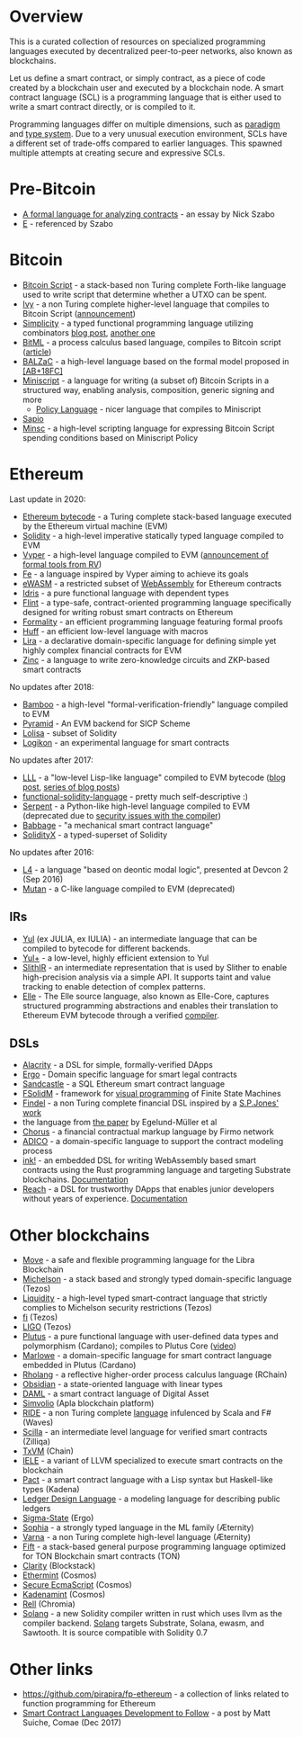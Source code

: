 # Overview

This is a curated collection of resources on specialized programming languages executed by decentralized peer-to-peer networks, also known as blockchains.

Let us define a smart contract, or simply contract, as a piece of code created by a blockchain user and executed by a blockchain node. A smart contract language (SCL) is a programming language that is either used to write a smart contract directly, or is compiled to it.

Programming languages differ on multiple dimensions, such as [paradigm](https://en.wikipedia.org/wiki/Programming_paradigm) and [type system](https://en.wikipedia.org/wiki/Type_system). Due to a very unusual execution environment, SCLs have a different set of trade-offs compared to earlier languages. This spawned multiple attempts at creating secure and expressive SCLs.

# Pre-Bitcoin

* [A formal language for analyzing contracts](http://nakamotoinstitute.org/contract-language/) - an essay by Nick Szabo
* [E](http://www.erights.org/) - referenced by Szabo

# Bitcoin

* [Bitcoin Script](https://en.bitcoin.it/wiki/Script) - a stack-based non Turing complete Forth-like language used to write script that determine whether a UTXO can be spent.
* [Ivy](https://github.com/ivy-lang/ivy-bitcoin) - a non Turing complete higher-level language that compiles to Bitcoin Script ([announcement](https://blog.chain.com/ivy-for-bitcoin-a-smart-contract-language-that-compiles-to-bitcoin-script-bec06377141a))
* [Simplicity](https://github.com/ElementsProject/simplicity) - a typed functional programming language utilizing combinators [blog post](https://medium.com/@danrobinson/understanding-simplicity-implementing-a-smart-contract-language-in-30-lines-of-haskell-827521bfeb4d), [another one](https://iohk.io/blog/simplicity-and-michelson/)
* [BitML](https://github.com/bitml-lang/bitml-compiler) - a process calculus based language, compiles to Bitcoin script ([article](https://eprint.iacr.org/2018/122))
* [BALZaC](https://blockchain.unica.it/balzac/docs/) - a high-level language based on the formal model proposed in [[AB+18FC]](https://eprint.iacr.org/2017/1124.pdf)
* [Miniscript](http://bitcoin.sipa.be/miniscript/) - a language for writing (a subset of) Bitcoin Scripts in a structured way, enabling analysis, composition, generic signing and more
    * [Policy Language](http://diyhpl.us/wiki/transcripts/stanford-blockchain-conference/2019/miniscript/) - nicer language that compiles to Miniscript
* [Sapio](https://www.coindesk.com/this-new-coding-language-could-help-unlock-bitcoins-smart-contract-potential)
* [Minsc](https://min.sc/) - a high-level scripting language for expressing Bitcoin Script spending conditions based on Miniscript Policy


# Ethereum

Last update in 2020:
* [Ethereum bytecode](https://ethervm.io/) - a Turing complete stack-based language executed by the Ethereum virtual machine (EVM)
* [Solidity](https://solidity.readthedocs.io/en/latest/) - a high-level imperative statically typed language compiled to EVM
* [Vyper](https://vyper.readthedocs.io/en/latest/) - a high-level language compiled to EVM ([announcement of formal tools from RV](https://runtimeverification.com/blog/?p=617))
* [Fe](https://github.com/ethereum/fe) - a language inspired by Vyper aiming to achieve its goals
* [eWASM](https://ewasm.readthedocs.io/en/mkdocs/) - a restricted subset of [WebAssembly](http://webassembly.org/) for Ethereum contracts
* [Idris](https://www.idris-lang.org/) - a pure functional language with dependent types
* [Flint](https://github.com/flintlang/flint) - a type-safe, contract-oriented programming language specifically designed for writing robust smart contracts on Ethereum
* [Formality](https://github.com/MaiaVictor/Formality) - an efficient programming language featuring formal proofs
* [Huff](https://github.com/AztecProtocol/huff) - an efficient low-level language with macros
* [Lira](https://www.etorox.com/lira/) - a declarative domain-specific language for defining simple yet highly complex financial contracts for EVM
* [Zinc](https://github.com/matter-labs/zinc) - a language to write zero-knowledge circuits and ZKP-based smart contracts

No updates after 2018:
* [Bamboo](https://github.com/pirapira/bamboo) - a high-level "formal-verification-friendly" language compiled to EVM
* [Pyramid](https://github.com/MichaelBurge/pyramid-scheme) - An EVM backend for SICP Scheme
* [Lolisa](https://arxiv.org/abs/1803.09885) - subset of Solidity
* [Logikon](https://github.com/logikon-lang/logikon) - an experimental language for smart contracts

No updates after 2017:
* [LLL](https://lll-docs.readthedocs.io/en/latest/) - a "low-level Lisp-like language" compiled to EVM bytecode ([blog post](https://media.consensys.net/an-introduction-to-lll-for-ethereum-smart-contract-development-e26e38ea6c23), [series of blog posts](http://blog.syrinx.net/))
* [functional-solidity-language](https://github.com/raineorshine/functional-solidity-language) - pretty much self-descriptive :)
* [Serpent](https://github.com/ethereum/serpent/tree/ad53fa2a8a496448d58ef9137959b4a1e86b14d7) - a Python-like high-level language compiled to EVM (deprecated due to [security issues with the compiler](https://blog.zeppelin.solutions/serpent-compiler-audit-3095d1257929))
* [Babbage](https://medium.com/@chriseth/babbage-a-mechanical-smart-contract-language-5c8329ec5a0e) - "a mechanical smart contract language"
* [SolidityX](https://solidityx.org/) - a typed-superset of Solidity

No updates after 2016:
* [L4](https://youtu.be/Ufy8oM-Ou90) - a language "based on deontic modal logic", presented at Devcon 2 (Sep 2016)
* [Mutan](https://github.com/obscuren/mutan) - a C-like language compiled to EVM (deprecated)

## IRs
* [Yul](https://solidity.readthedocs.io/en/latest/yul.html) (ex JULIA, ex IULIA) - an intermediate language that can be compiled to bytecode for different backends.
* [Yul+](https://github.com/FuelLabs/yulp) - a low-level, highly efficient extension to Yul
* [SlithIR](https://github.com/crytic/slither/wiki/SlithIR) - an intermediate representation that is used by Slither to enable high-precision analysis via a simple API. It supports taint and value tracking to enable detection of complex patterns.
* [Elle](https://elle.readthedocs.io/en/latest/syntax.html#) - The Elle source language, also known as Elle-Core, captures structured programming abstractions and enables their translation to Ethereum EVM bytecode through a verified [compiler](https://elle.readthedocs.io/en/latest/implementation.html).

## DSLs

* [Alacrity](https://github.com/AlacrisIO/alacrity) - a DSL for simple, formally-verified DApps
* [Ergo](https://github.com/accordproject/ergo) - Domain specific language for smart legal contracts
* [Sandcastle](https://pegasys.tech/sandcastle-brings-sql-to-ethereum-smart-contracts/) - a SQL Ethereum smart contract language
* [FSolidM](https://github.com/anmavrid/smart-contracts/tree/FSMGenerator) - framework for [visual programming](https://cps-vo.org/group/smartcontracts) of Finite State Machines
* [Findel](https://github.com/cryptolu/findel) - a non Turing complete financial DSL inspired by a [S.P.Jones' work](https://www.microsoft.com/en-us/research/publication/composing-contracts-an-adventure-in-financial-engineering/)
* the language from [the paper](https://link.springer.com/article/10.1007/s12599-017-0507-z) by Egelund-Müller et al
* [Chorus](https://firmo.network/) - a financial contractual markup language by Firmo network
* [ADICO](https://papers.christopherfrantz.org/pdf/FrantzNowostawski2016_Smart_Contracts_nADICO.pdf) - a domain-specific language to support the contract modeling process
* [ink!](https://github.com/paritytech/ink) - an embedded DSL for writing WebAssembly based smart contracts using the Rust programming language and targeting Substrate blockchains. [Documentation](https://substrate.dev/docs/en/contracts/)
* [Reach](https://github.com/reach-sh/reach-lang) - a DSL for trustworthy DApps that enables junior developers without years of experience. [Documentation](https://docs.reach.sh/)

# Other blockchains

* [Move](https://developers.libra.org/docs/move-paper) - a safe and flexible programming language for the Libra Blockchain 
* [Michelson](http://www.michelson-lang.com/) - a stack based and strongly typed domain-specific language (Tezos)
* [Liquidity](http://www.liquidity-lang.org/) - a high-level typed smart-contract language that strictly complies to Michelson security restrictions (Tezos)
* [fi](https://github.com/TezTech/fi) (Tezos)
* [LIGO](https://medium.com/tezos/introducing-ligo-a-new-smart-contract-language-for-tezos-233fa17f21c7) (Tezos)
* [Plutus](https://github.com/input-output-hk/plutus) - a pure functional language with user-defined data types and polymorphism (Cardano); compiles to Plutus Core ([video](https://youtu.be/IqA-mI2olFA)) 
* [Marlowe](https://iohk.io/en/blog/posts/2018/12/11/marlowe-financial-contracts-on-blockchain/) - a domain-specific language for smart contract language embedded in Plutus (Cardano)
* [Rholang](https://github.com/rchain/rchain/tree/master/rholang) - a reflective higher-order process calculus language (RChain)
* [Obsidian](https://mcoblenz.github.io/Obsidian/) - a state-oriented language with linear types
* [DAML](https://daml.com/) - a smart contract language of Digital Asset
* [Simvolio](https://apla.io/) (Apla blockchain platform)
* [RIDE](https://wavesplatform.com/files/docs/white_paper_waves_smart_contracts.pdf) - a non Turing complete [language](https://docs.wavesplatform.com/en/technical-details/ride-language.html) infulenced by Scala and F# (Waves)
* [Scilla](https://scilla-lang.org) - an intermediate level language for verified smart contracts (Zilliqa)
* [TxVM](https://github.com/chain/txvm) (Chain)
* [IELE](https://github.com/runtimeverification/iele-semantics) - a variant of LLVM specialized to execute smart contracts on the blockchain
* [Pact](https://pact-language.readthedocs.io/en/stable/) - a smart contract language with a Lisp syntax but Haskell-like types (Kadena)
* [Ledger Design Language](https://eprint.iacr.org/2018/416) - a modeling language for describing public ledgers
* [Sigma-State](https://github.com/ScorexFoundation/sigmastate-interpreter) (Ergo)
* [Sophia](https://github.com/aeternity/protocol/blob/master/contracts/sophia.md) - a strongly typed language in the ML family (Æternity)
* [Varna](https://github.com/aeternity/protocol/blob/master/contracts/varna.md) - a non Turing complete high-level language (Æternity)
* [Fift](https://test.ton.org/fiftbase.pdf) - a stack-based general purpose programming language optimized for TON Blockchain smart contracts (TON)
* [Clarity](https://blog.blockstack.org/introducing-clarity-the-language-for-predictable-smart-contracts/) (Blockstack)
* [Ethermint](https://github.com/cosmos/ethermint) (Cosmos)
* [Secure EcmaScript](https://www.coindesk.com/cosmos-will-have-3-coding-languages-heres-why-that-matters-for-ethereum) (Cosmos)
* [Kadenamint](https://www.coindesk.com/cosmos-will-have-3-coding-languages-heres-why-that-matters-for-ethereum) (Cosmos)
* [Rell](https://rell.chromia.com/en/master/) (Chromia)
* [Solang](https://github.com/hyperledger-labs/solang) - a new Solidity compiler written in rust which uses llvm as the compiler backend. [Solang](https://solang.readthedocs.io/en/latest/) targets Substrate, Solana, ewasm, and Sawtooth. It is source compatible with Solidity 0.7

# Other links

* https://github.com/pirapira/fp-ethereum - a collection of links related to function programming for Ethereum
* [Smart Contract Languages Development to Follow](https://blog.comae.io/smart-contract-languages-development-to-follow-992e30774b39) - a post by Matt Suiche, Comae (Dec 2017)
